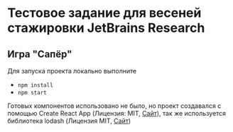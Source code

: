 # Тестовое задание для весеней стажировки JetBrains Research
## Игра "Сапёр"

Для запуска проекта локально выполните
 - `npm install`
 - `npm start`

Готовых компонентов использовано не было, но проект создавался с помощью Create React App (Лицензия: MIT, [Сайт](https://create-react-app.dev/)), так же используется библиотека lodash (Лицензия MIT, [Сайт](https://lodash.com/))
